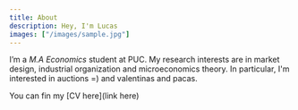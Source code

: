 ```yaml
---
title: About
description: Hey, I'm Lucas
images: ["/images/sample.jpg"]
---
```



I’m a *M.A Economics* student at PUC. My research interests are in market design, industrial organization and microeconomics theory. In particular, I'm interested in auctions =) and valentinas and pacas. 

You can fin my [CV here](link here)